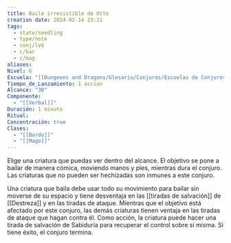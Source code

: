 ```yaml
---
title: Baile irresistible de Otto
creation date: 2024-02-14 23:21
tags:
  - state/seedling
  - type/note
  - conj/lv6
  - c/bar
  - c/mag
aliases: 
Nivel: 6
Escuela: "[[Dungeons and Dragons/Glosario/Conjuros/Escuelas de Conjuros/Encantamiento]]"
Tiempo_de_Lanzamiento: 1 accion
Alcance: "30"
Componente:
  - "[[Verbal]]"
Duración: 1 minuto
Ritual: 
Concentración: true
Clases:
  - "[[Bardo]]"
  - "[[Mago]]"
---
```

Elige una criatura que puedas ver dentro del alcance. El objetivo se pone a bailar de manera cómica, moviendo manos y pies, mientras dura el conjuro. Las criaturas que no pueden ser hechizadas son inmunes a este conjuro.

Una criatura que baila debe usar todo su movimiento para bailar sin moverse de su espacio y tiene desventaja en las [[tiradas de salvación]] de [[Destreza]] y en las tiradas de ataque. Mientras que el objetivo está afectado por este conjuro, las demás criaturas tienen ventaja en las tiradas de ataque que hagan contra él. Como acción, la criatura puede hacer una tirada de salvación de Sabiduría para recuperar el control sobre sí misma. Si tiene éxito, el conjuro termina.